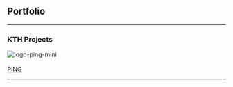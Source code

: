 ## Portfolio

---

### KTH Projects 

![logo-ping-mini](https://user-images.githubusercontent.com/62188976/77233692-741e2880-6ba9-11ea-91bf-5237452a5e52.png)
<br><br>
[PING](https://github.com/BDidace/PING)

---
